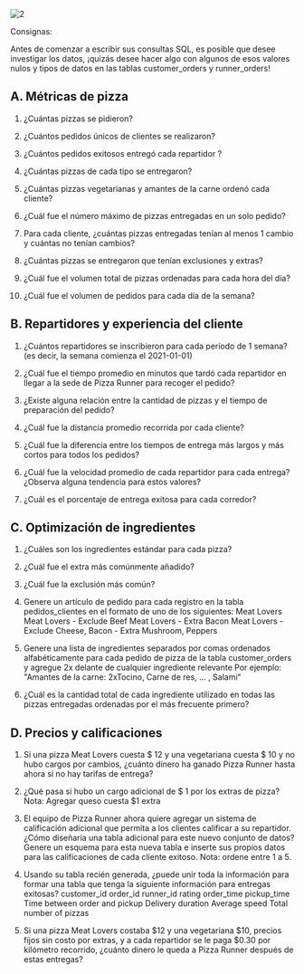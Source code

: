 ![2](https://user-images.githubusercontent.com/86261762/207048889-5b397612-e7af-4c2f-878e-43c94e707c8e.png)

Consignas: 

Antes de comenzar a escribir sus consultas SQL, es posible que desee investigar los datos, ¡quizás desee hacer algo con algunos de esos valores nulos y tipos de datos en las tablas customer_orders y runner_orders!

## A. Métricas de pizza

1) ¿Cuántas pizzas se pidieron?

2) ¿Cuántos pedidos únicos de clientes se realizaron?

3) ¿Cuántos pedidos exitosos entregó cada repartidor
?
4) ¿Cuántas pizzas de cada tipo se entregaron?

5) ¿Cuántas pizzas vegetarianas y amantes de la carne ordenó cada cliente?

6) ¿Cuál fue el número máximo de pizzas entregadas en un solo pedido?

7) Para cada cliente, ¿cuántas pizzas entregadas tenían al menos 1 cambio y cuántas no tenían cambios?

8) ¿Cuántas pizzas se entregaron que tenían exclusiones y extras?

9) ¿Cuál fue el volumen total de pizzas ordenadas para cada hora del día?

10) ¿Cuál fue el volumen de pedidos para cada día de la semana?

## B. Repartidores y experiencia del cliente

1) ¿Cuántos repartidores se inscribieron para cada período de 1 semana? (es decir, la semana comienza el 2021-01-01)

2) ¿Cuál fue el tiempo promedio en minutos que tardó cada repartidor en llegar a la sede de Pizza Runner para recoger el pedido?

3) ¿Existe alguna relación entre la cantidad de pizzas y el tiempo de preparación del pedido?

4) ¿Cuál fue la distancia promedio recorrida por cada cliente?

5) ¿Cuál fue la diferencia entre los tiempos de entrega más largos y más cortos para todos los pedidos?

6) ¿Cuál fue la velocidad promedio de cada repartidor para cada entrega? ¿Observa alguna tendencia para estos valores?

7) ¿Cuál es el porcentaje de entrega exitosa para cada corredor?

## C. Optimización de ingredientes
1) ¿Cuáles son los ingredientes estándar para cada pizza?
 
2) ¿Cuál fue el extra más comúnmente añadido?

3) ¿Cuál fue la exclusión más común?

4) Genere un artículo de pedido para cada registro en la tabla pedidos_clientes en el formato de uno de los siguientes:
Meat Lovers
Meat Lovers - Exclude Beef
Meat Lovers - Extra Bacon
Meat Lovers - Exclude Cheese, Bacon - Extra Mushroom, Peppers

5) Genere una lista de ingredientes separados por comas ordenados alfabéticamente para cada pedido de pizza de la tabla customer_orders y agregue 2x delante de cualquier ingrediente relevante
Por ejemplo: "Amantes de la carne: 2xTocino, Carne de res, ... , Salami"

6) ¿Cuál es la cantidad total de cada ingrediente utilizado en todas las pizzas entregadas ordenadas por el más frecuente primero?

## D. Precios y calificaciones

1) Si una pizza Meat Lovers cuesta $ 12 y una vegetariana cuesta $ 10 y no hubo cargos por cambios, ¿cuánto dinero ha ganado Pizza Runner hasta ahora si no hay tarifas de entrega?

2) ¿Qué pasa si hubo un cargo adicional de $ 1 por los extras de pizza?
Nota: Agregar queso cuesta $1 extra

3) El equipo de Pizza Runner ahora quiere agregar un sistema de calificación adicional que permita a los clientes calificar a su repartidor. ¿Cómo diseñaría una tabla adicional para este nuevo conjunto de datos? Genere un esquema para esta nueva tabla e inserte sus propios datos para las calificaciones de cada cliente exitoso. 
Nota: ordene entre 1 a 5.

4) Usando su tabla recién generada, ¿puede unir toda la información para formar una tabla que tenga la siguiente información para entregas exitosas?
customer_id
order_id
runner_id
rating
order_time
pickup_time
Time between order and pickup
Delivery duration
Average speed
Total number of pizzas

5) Si una pizza Meat Lovers costaba $12 y una vegetariana $10, precios fijos sin costo por extras, y a cada repartidor se le paga $0.30 por kilómetro recorrido, ¿cuánto dinero le queda a Pizza Runner después de estas entregas?
